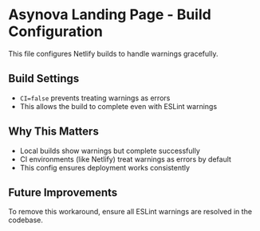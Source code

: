 # Asynova Landing Page - Build Configuration

This file configures Netlify builds to handle warnings gracefully.

## Build Settings
- `CI=false` prevents treating warnings as errors
- This allows the build to complete even with ESLint warnings

## Why This Matters
- Local builds show warnings but complete successfully
- CI environments (like Netlify) treat warnings as errors by default
- This config ensures deployment works consistently

## Future Improvements
To remove this workaround, ensure all ESLint warnings are resolved in the codebase.
